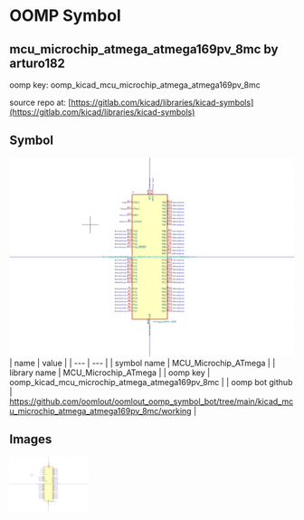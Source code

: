 # OOMP Symbol  
## mcu_microchip_atmega_atmega169pv_8mc  by arturo182  
  
oomp key: oomp_kicad_mcu_microchip_atmega_atmega169pv_8mc  
  
source repo at: [https://gitlab.com/kicad/libraries/kicad-symbols](https://gitlab.com/kicad/libraries/kicad-symbols)  
## Symbol  
  
[![working.png](working_600.png)](working.png)  
| name | value | 
| --- | --- | 
| symbol name | MCU_Microchip_ATmega | 
| library name | MCU_Microchip_ATmega | 
| oomp key | oomp_kicad_mcu_microchip_atmega_atmega169pv_8mc | 
| oomp bot github | https://github.com/oomlout/oomlout_oomp_symbol_bot/tree/main/kicad_mcu_microchip_atmega_atmega169pv_8mc/working | 
## Images  
  
[![working.png](working_140.png)](working.png)  
